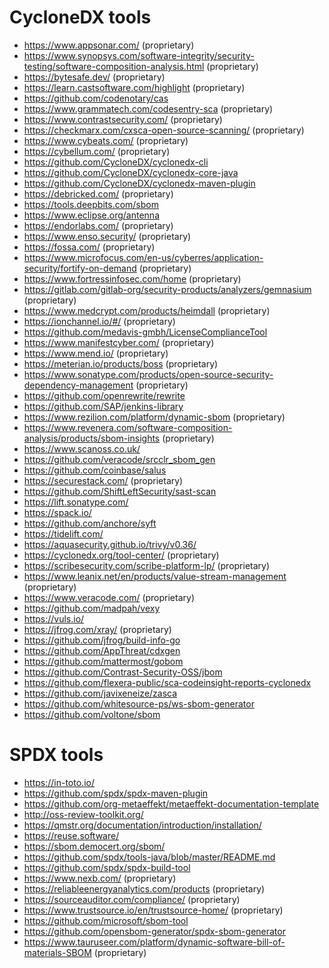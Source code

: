 # CycloneDX tools

- https://www.appsonar.com/ (proprietary)
- https://www.synopsys.com/software-integrity/security-testing/software-composition-analysis.html (proprietary)
- https://bytesafe.dev/ (proprietary)
- https://learn.castsoftware.com/highlight (proprietary)
- https://github.com/codenotary/cas
- https://www.grammatech.com/codesentry-sca (proprietary)
- https://www.contrastsecurity.com/ (proprietary)
- https://checkmarx.com/cxsca-open-source-scanning/ (proprietary)
- https://www.cybeats.com/ (proprietary)
- https://cybellum.com/ (proprietary)
- https://github.com/CycloneDX/cyclonedx-cli
- https://github.com/CycloneDX/cyclonedx-core-java
- https://github.com/CycloneDX/cyclonedx-maven-plugin
- https://debricked.com/ (proprietary)
- https://tools.deepbits.com/sbom
- https://www.eclipse.org/antenna
- https://endorlabs.com/ (proprietary)
- https://www.enso.security/ (proprietary)
- https://fossa.com/ (proprietary)
- https://www.microfocus.com/en-us/cyberres/application-security/fortify-on-demand (proprietary)
- https://www.fortressinfosec.com/home (proprietary)
- https://gitlab.com/gitlab-org/security-products/analyzers/gemnasium (proprietary)
- https://www.medcrypt.com/products/heimdall (proprietary)
- https://ionchannel.io/#/ (proprietary)
- https://github.com/medavis-gmbh/LicenseComplianceTool
- https://www.manifestcyber.com/ (proprietary)
- https://www.mend.io/ (proprietary)
- https://meterian.io/products/boss (proprietary)
- https://www.sonatype.com/products/open-source-security-dependency-management (proprietary)
- https://github.com/openrewrite/rewrite
- https://github.com/SAP/jenkins-library
- https://www.rezilion.com/platform/dynamic-sbom (proprietary)
- https://www.revenera.com/software-composition-analysis/products/sbom-insights (proprietary)
- https://www.scanoss.co.uk/
- https://github.com/veracode/srcclr_sbom_gen
- https://github.com/coinbase/salus
- https://securestack.com/ (proprietary)
- https://github.com/ShiftLeftSecurity/sast-scan
- https://lift.sonatype.com/
- https://spack.io/
- https://github.com/anchore/syft 
- https://tidelift.com/
- https://aquasecurity.github.io/trivy/v0.36/
- https://cyclonedx.org/tool-center/ (proprietary)
- https://scribesecurity.com/scribe-platform-lp/ (proprietary)
- https://www.leanix.net/en/products/value-stream-management (proprietary)
- https://www.veracode.com/ (proprietary)
- https://github.com/madpah/vexy
- https://vuls.io/
- https://jfrog.com/xray/ (proprietary)
- https://github.com/jfrog/build-info-go
- https://github.com/AppThreat/cdxgen
- https://github.com/mattermost/gobom
- https://github.com/Contrast-Security-OSS/jbom
- https://github.com/flexera-public/sca-codeinsight-reports-cyclonedx
- https://github.com/javixeneize/zasca
- https://github.com/whitesource-ps/ws-sbom-generator
- https://github.com/voltone/sbom

# SPDX tools

- https://in-toto.io/
- https://github.com/spdx/spdx-maven-plugin
- https://github.com/org-metaeffekt/metaeffekt-documentation-template
- http://oss-review-toolkit.org/
- https://qmstr.org/documentation/introduction/installation/
- https://reuse.software/
- https://sbom.democert.org/sbom/
- https://github.com/spdx/tools-java/blob/master/README.md
- https://github.com/spdx/spdx-build-tool
- https://www.nexb.com/ (proprietary)
- https://reliableenergyanalytics.com/products (proprietary)
- https://sourceauditor.com/compliance/ (proprietary)
- https://www.trustsource.io/en/trustsource-home/ (proprietary)
- https://github.com/microsoft/sbom-tool
- https://github.com/opensbom-generator/spdx-sbom-generator
- https://www.tauruseer.com/platform/dynamic-software-bill-of-materials-SBOM (proprietary)